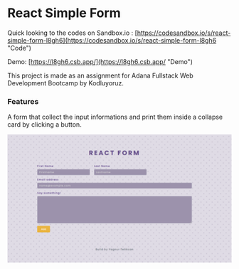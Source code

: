 # React Simple Form

Quick looking to the codes on Sandbox.io : [https://codesandbox.io/s/react-simple-form-l8gh6](https://codesandbox.io/s/react-simple-form-l8gh6 "Code")

Demo: [https://l8gh6.csb.app/](https://l8gh6.csb.app/ "Demo")

This project is made as an assignment for Adana Fullstack Web Development Bootcamp by Kodluyoruz.

### Features

A form that collect the input informations and print them inside a collapse card by clicking a button.

[![](https://raw.githubusercontent.com/yagnurl/react-simple-form/main/form-preview.png)](http://https://raw.githubusercontent.com/yagnurl/react-simple-form/main/form-preview.png)
